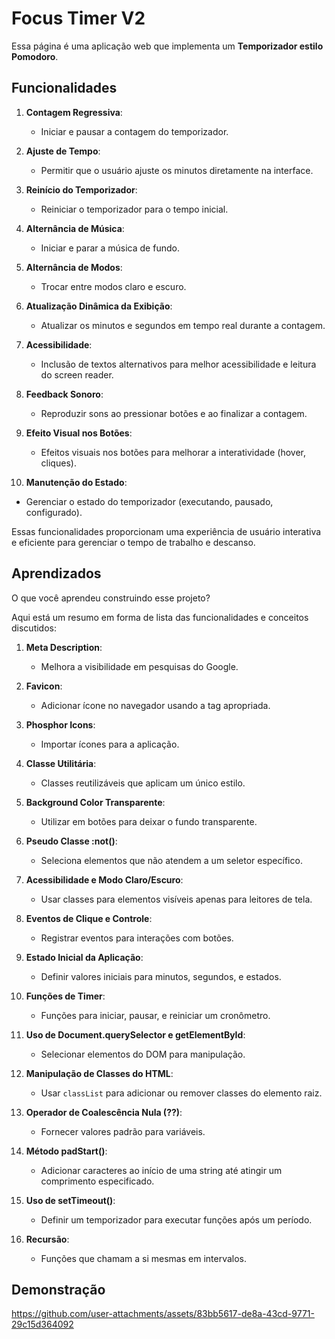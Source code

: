
# Focus Timer V2

Essa página é uma aplicação web que implementa um **Temporizador estilo Pomodoro**.


## Funcionalidades


1. **Contagem Regressiva**:
   - Iniciar e pausar a contagem do temporizador.

2. **Ajuste de Tempo**:
   - Permitir que o usuário ajuste os minutos diretamente na interface.

3. **Reinício do Temporizador**:
   - Reiniciar o temporizador para o tempo inicial.

4. **Alternância de Música**:
   - Iniciar e parar a música de fundo.

5. **Alternância de Modos**:
   - Trocar entre modos claro e escuro.

6. **Atualização Dinâmica da Exibição**:
   - Atualizar os minutos e segundos em tempo real durante a contagem.

7. **Acessibilidade**:
   - Inclusão de textos alternativos para melhor acessibilidade e leitura do screen reader.

8. **Feedback Sonoro**:
   - Reproduzir sons ao pressionar botões e ao finalizar a contagem.

9. **Efeito Visual nos Botões**:
   - Efeitos visuais nos botões para melhorar a interatividade (hover, cliques).

10. **Manutenção do Estado**:
   - Gerenciar o estado do temporizador (executando, pausado, configurado). 

Essas funcionalidades proporcionam uma experiência de usuário interativa e eficiente para gerenciar o tempo de trabalho e descanso.
## Aprendizados

O que você aprendeu construindo esse projeto? 

Aqui está um resumo em forma de lista das funcionalidades e conceitos discutidos:

1. **Meta Description**:
   - Melhora a visibilidade em pesquisas do Google.

2. **Favicon**:
   - Adicionar ícone no navegador usando a tag apropriada.
 
3. **Phosphor Icons**:
   - Importar ícones para a aplicação.

4. **Classe Utilitária**:
   - Classes reutilizáveis que aplicam um único estilo.

5. **Background Color Transparente**:
   - Utilizar em botões para deixar o fundo transparente.

6. **Pseudo Classe :not()**:
   - Seleciona elementos que não atendem a um seletor específico.

7. **Acessibilidade e Modo Claro/Escuro**:
   - Usar classes para elementos visíveis apenas para leitores de tela.

8. **Eventos de Clique e Controle**:
   - Registrar eventos para interações com botões.

9. **Estado Inicial da Aplicação**:
   - Definir valores iniciais para minutos, segundos, e estados.

10. **Funções de Timer**:
    - Funções para iniciar, pausar, e reiniciar um cronômetro.

11. **Uso de Document.querySelector e getElementById**:
    - Selecionar elementos do DOM para manipulação.

12. **Manipulação de Classes do HTML**:
    - Usar `classList` para adicionar ou remover classes do elemento raiz.

13. **Operador de Coalescência Nula (??)**:
    - Fornecer valores padrão para variáveis.

14. **Método padStart()**:
    - Adicionar caracteres ao início de uma string até atingir um comprimento especificado.

15. **Uso de setTimeout()**:
    - Definir um temporizador para executar funções após um período.
 
16. **Recursão**:
    - Funções que chamam a si mesmas em intervalos.




## Demonstração


https://github.com/user-attachments/assets/83bb5617-de8a-43cd-9771-29c15d364092



